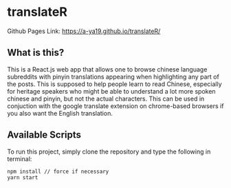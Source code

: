 # translateR

Github Pages Link: https://a-ya19.github.io/translateR/

## What is this?

This is a React.js web app that allows one to browse chinese language subreddits with pinyin translations appearing when highlighting any part of the posts. This is supposed to help people learn to read Chinese, especially for heritage speakers who might be able to understand a lot more spoken chinese and pinyin, but not the actual characters. This can be used in conjuction with the google translate extension on chrome-based browsers if you also want the English translation.

## Available Scripts

To run this project, simply clone the repository and type the following in terminal:

```
npm install // force if necessary
yarn start
```
